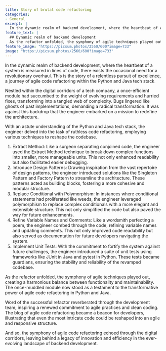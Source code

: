 ```yaml
---
title: Story of brutal code refactoring 
categories:
- General
excerpt: |
  In the dynamic realm of backend development, where the heartbeat of a system is measured in lines of code, there exists the occasional need for a revolutionary overhaul. This is the story of a relentless pursuit of excellence, a journey of agile code refactoring within the Python and Java tech stack.
feature_text: |
  ## Dynamic realm of backend development
  As the refactor unfolded, the symphony of agile techniques played out, creating a harmonious balance between functionality and maintainability.
feature_image: "https://picsum.photos/2560/600?image=733"
image: "https://picsum.photos/2560/600?image=733"
---
```


In the dynamic realm of backend development, where the heartbeat of a system is measured in lines of code, there exists the occasional need for a revolutionary overhaul. This is the story of a relentless pursuit of excellence, a journey of agile code refactoring within the Python and Java tech stack.

Nestled within the digital corridors of a tech company, a once-efficient module had succumbed to the weight of evolving requirements and hurried fixes, transforming into a tangled web of complexity. Bugs lingered like ghosts of past implementations, demanding a radical transformation. It was against this backdrop that the engineer embarked on a mission to redefine the architecture.

With an astute understanding of the Python and Java tech stack, the engineer delved into the task of ruthless code refactoring, employing various techniques to reshape the codebase.

1. Extract Method:
Like a surgeon separating conjoined code, the engineer used the Extract Method technique to break down complex functions into smaller, more manageable units. This not only enhanced readability but also facilitated easier debugging.
2. Introduce Design Patterns:
Drawing inspiration from the vast repertoire of design patterns, the engineer introduced solutions like the Singleton Pattern and Factory Pattern to streamline the architecture. These patterns acted as building blocks, fostering a more cohesive and modular structure.
3. Replace Conditional with Polymorphism:
In instances where conditional statements had proliferated like weeds, the engineer leveraged polymorphism to replace complex conditionals with a more elegant and extensible structure. This not only simplified the code but also paved the way for future enhancements.
4. Refine Variable Names and Comments:
Like a wordsmith perfecting a poem, the engineer combed through the code, refining variable names and updating comments. This not only improved code readability but also served as documentation for future developers navigating the system.
5. Implement Unit Tests:
With the commitment to fortify the system against future challenges, the engineer introduced a suite of unit tests using frameworks like JUnit in Java and pytest in Python. These tests became guardians, ensuring the stability and reliability of the revamped codebase.

As the refactor unfolded, the symphony of agile techniques played out, creating a harmonious balance between functionality and maintainability. The once-muddled module now stood as a testament to the transformative power of agile code refactoring in Python and Java.

Word of the successful refactor reverberated through the development team, inspiring a renewed commitment to agile practices and clean coding. The blog of agile code refactoring became a beacon for developers, illustrating that even the most intricate code could be reshaped into an agile and responsive structure.

And so, the symphony of agile code refactoring echoed through the digital corridors, leaving behind a legacy of innovation and efficiency in the ever-evolving landscape of backend development.
